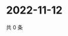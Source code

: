 # 2022-11-12

共 0 条

<!-- BEGIN WEIBO -->
<!-- 最后更新时间 Sat Nov 12 2022 22:14:24 GMT+0800 (China Standard Time) -->

<!-- END WEIBO -->
